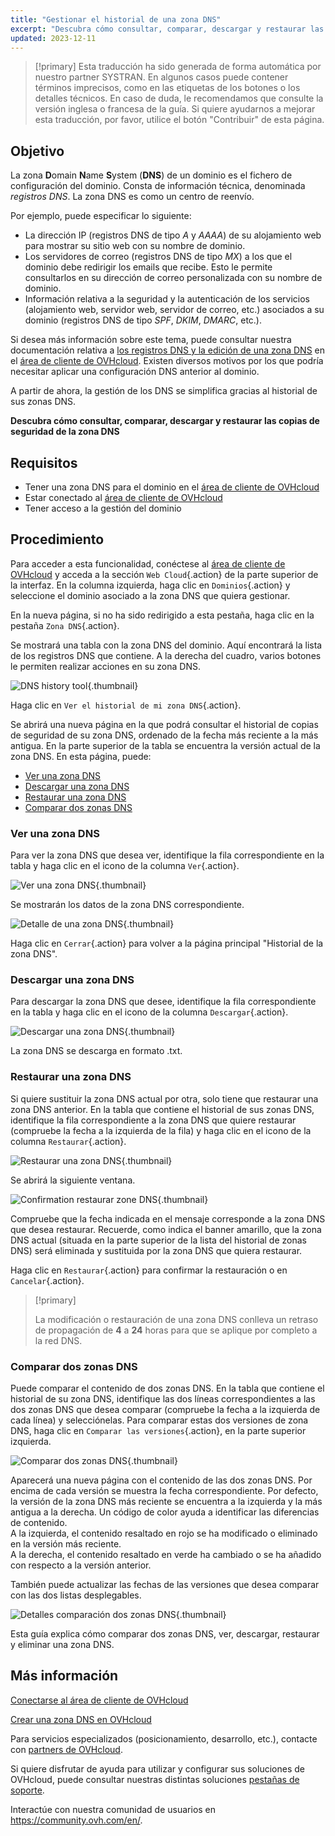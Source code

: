 ```yaml
---
title: "Gestionar el historial de una zona DNS"
excerpt: "Descubra cómo consultar, comparar, descargar y restaurar las copias de seguridad de la zona DNS"
updated: 2023-12-11
---
```


> [!primary]
> Esta traducción ha sido generada de forma automática por nuestro partner SYSTRAN. En algunos casos puede contener términos imprecisos, como en las etiquetas de los botones o los detalles técnicos. En caso de duda, le recomendamos que consulte la versión inglesa o francesa de la guía. Si quiere ayudarnos a mejorar esta traducción, por favor, utilice el botón "Contribuir" de esta página.
>

## Objetivo

La zona **D**omain **N**ame **S**ystem (**DNS**) de un dominio es el fichero de configuración del dominio. Consta de información técnica, denominada *registros DNS*. La zona DNS es como un centro de reenvío.

Por ejemplo, puede especificar lo siguiente:

- La dirección IP (registros DNS de tipo *A* y *AAAA*) de su alojamiento web para mostrar su sitio web con su nombre de dominio.
- Los servidores de correo (registros DNS de tipo *MX*) a los que el dominio debe redirigir los emails que recibe. Esto le permite consultarlos en su dirección de correo personalizada con su nombre de dominio.
- Información relativa a la seguridad y la autenticación de los servicios (alojamiento web, servidor web, servidor de correo, etc.) asociados a su dominio (registros DNS de tipo *SPF*, *DKIM*, *DMARC*, etc.).

Si desea más información sobre este tema, puede consultar nuestra documentación relativa a [los registros DNS y la edición de una zona DNS](dns_zone_edit1.) en el [área de cliente de OVHcloud](manager.).
Existen diversos motivos por los que podría necesitar aplicar una configuración DNS anterior al dominio.

A partir de ahora, la gestión de los DNS se simplifica gracias al historial de sus zonas DNS.

**Descubra cómo consultar, comparar, descargar y restaurar las copias de seguridad de la zona DNS**

## Requisitos

- Tener una zona DNS para el dominio en el [área de cliente de OVHcloud](manager.)
- Estar conectado al [área de cliente de OVHcloud](manager.)
- Tener acceso a la gestión del dominio

## Procedimiento

Para acceder a esta funcionalidad, conéctese al [área de cliente de OVHcloud](manager.) y acceda a la sección `Web Cloud`{.action} de la parte superior de la interfaz. En la columna izquierda, haga clic en `Dominios`{.action} y seleccione el dominio asociado a la zona DNS que quiera gestionar.

En la nueva página, si no ha sido redirigido a esta pestaña, haga clic en la pestaña `Zona DNS`{.action}.

Se mostrará una tabla con la zona DNS del dominio. Aquí encontrará la lista de los registros DNS que contiene. A la derecha del cuadro, varios botones le permiten realizar acciones en su zona DNS. 

![DNS history tool](dns-zone-history.png){.thumbnail}

Haga clic en `Ver el historial de mi zona DNS`{.action}. 

Se abrirá una nueva página en la que podrá consultar el historial de copias de seguridad de su zona DNS, ordenado de la fecha más reciente a la más antigua. En la parte superior de la tabla se encuentra la versión actual de la zona DNS. En esta página, puede:

- [Ver una zona DNS](#view.)
- [Descargar una zona DNS](#download.)
- [Restaurar una zona DNS](#restore.)
- [Comparar dos zonas DNS](#compare.)

### Ver una zona DNS <a name="view"></a>

Para ver la zona DNS que desea ver, identifique la fila correspondiente en la tabla y haga clic en el icono de la columna `Ver`{.action}.

![Ver una zona DNS](visualize-dns-eyes.png){.thumbnail}

Se mostrarán los datos de la zona DNS correspondiente.

![Detalle de una zona DNS](details-dns-zone.png){.thumbnail}

Haga clic en `Cerrar`{.action} para volver a la página principal "Historial de la zona DNS".

### Descargar una zona DNS <a name="download"></a>

Para descargar la zona DNS que desee, identifique la fila correspondiente en la tabla y haga clic en el icono de la columna `Descargar`{.action}.

![Descargar una zona DNS](download-dns-zone.png){.thumbnail}

La zona DNS se descarga en formato .txt.

### Restaurar una zona DNS <a name="restore"></a>

Si quiere sustituir la zona DNS actual por otra, solo tiene que restaurar una zona DNS anterior. En la tabla que contiene el historial de sus zonas DNS, identifique la fila correspondiente a la zona DNS que quiere restaurar (compruebe la fecha a la izquierda de la fila) y haga clic en el icono de la columna `Restaurar`{.action}.

![Restaurar una zona DNS](restore-dns-zone.png){.thumbnail}

Se abrirá la siguiente ventana.

![Confirmation restaurar zone DNS](confirmation-restore-dns-zone.png){.thumbnail}

Compruebe que la fecha indicada en el mensaje corresponde a la zona DNS que desea restaurar. Recuerde, como indica el banner amarillo, que la zona DNS actual (situada en la parte superior de la lista del historial de zonas DNS) será eliminada y sustituida por la zona DNS que quiera restaurar.

Haga clic en `Restaurar`{.action} para confirmar la restauración o en `Cancelar`{.action}.

> [!primary]
>
> La modificación o restauración de una zona DNS conlleva un retraso de propagación de **4** a **24** horas para que se aplique por completo a la red DNS.
>

### Comparar dos zonas DNS <a name="compare"></a>

Puede comparar el contenido de dos zonas DNS. En la tabla que contiene el historial de su zona DNS, identifique las dos líneas correspondientes a las dos zonas DNS que desea comparar (compruebe la fecha a la izquierda de cada línea) y selecciónelas. Para comparar estas dos versiones de zona DNS, haga clic en `Comparar las versiones`{.action}, en la parte superior izquierda.

![Comparar dos zonas DNS](compare-two-dns-zone.png){.thumbnail}

Aparecerá una nueva página con el contenido de las dos zonas DNS. Por encima de cada versión se muestra la fecha correspondiente. Por defecto, la versión de la zona DNS más reciente se encuentra a la izquierda y la más antigua a la derecha. Un código de color ayuda a identificar las diferencias de contenido.<br>
A la izquierda, el contenido resaltado en rojo se ha modificado o eliminado en la versión más reciente.<br>
A la derecha, el contenido resaltado en verde ha cambiado o se ha añadido con respecto a la versión anterior. 

También puede actualizar las fechas de las versiones que desea comparar con las dos listas desplegables.

![Detalles comparación dos zonas DNS](compare-dns-zone-details.png){.thumbnail}

Esta guía explica cómo comparar dos zonas DNS, ver, descargar, restaurar y eliminar una zona DNS.

## Más información

[Conectarse al área de cliente de OVHcloud](ovhcloud-account-login1.)

[Crear una zona DNS en OVHcloud](dns_zone_create1.)

Para servicios especializados (posicionamiento, desarrollo, etc.), contacte con [partners de OVHcloud](partner.).

Si quiere disfrutar de ayuda para utilizar y configurar sus soluciones de OVHcloud, puede consultar nuestras distintas soluciones [pestañas de soporte](support.).

Interactúe con nuestra comunidad de usuarios en <https://community.ovh.com/en/>.